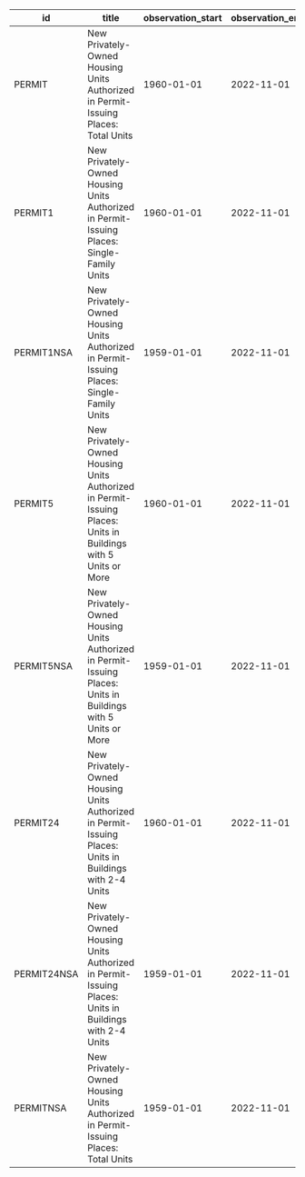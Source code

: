 | id          | title                                                                                                          | observation_start   | observation_end   |
|-------------|----------------------------------------------------------------------------------------------------------------|---------------------|-------------------|
| PERMIT      | New Privately-Owned Housing Units Authorized in Permit-Issuing Places: Total Units                             | 1960-01-01          | 2022-11-01        |
| PERMIT1     | New Privately-Owned Housing Units Authorized in Permit-Issuing Places: Single-Family Units                     | 1960-01-01          | 2022-11-01        |
| PERMIT1NSA  | New Privately-Owned Housing Units Authorized in Permit-Issuing Places: Single-Family Units                     | 1959-01-01          | 2022-11-01        |
| PERMIT5     | New Privately-Owned Housing Units Authorized in Permit-Issuing Places: Units in Buildings with 5 Units or More | 1960-01-01          | 2022-11-01        |
| PERMIT5NSA  | New Privately-Owned Housing Units Authorized in Permit-Issuing Places: Units in Buildings with 5 Units or More | 1959-01-01          | 2022-11-01        |
| PERMIT24    | New Privately-Owned Housing Units Authorized in Permit-Issuing Places: Units in Buildings with 2-4 Units       | 1960-01-01          | 2022-11-01        |
| PERMIT24NSA | New Privately-Owned Housing Units Authorized in Permit-Issuing Places: Units in Buildings with 2-4 Units       | 1959-01-01          | 2022-11-01        |
| PERMITNSA   | New Privately-Owned Housing Units Authorized in Permit-Issuing Places: Total Units                             | 1959-01-01          | 2022-11-01        |
